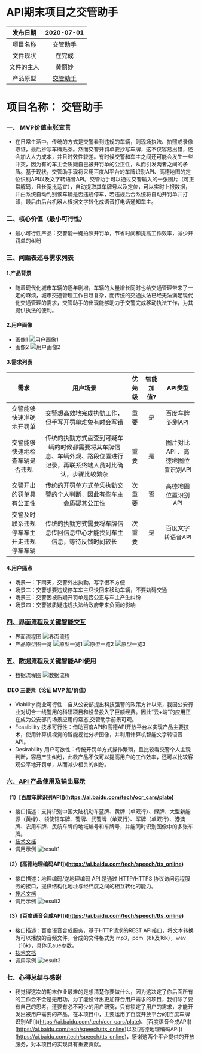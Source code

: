 # API期末项目之交管助手
发布日期|2020-07-01
:--:|:--:
项目名称|交管助手
文件现状|在完成
文件的主人|黄丽妙
产品原型|[交管助手](https://76t0e1.axshare.com) |



# 项目名称： 交管助手
### 一、 MVP价值主张宣言
- 在日常生活中，传统的方式是交警看到违规的车辆，则现场执法、拍照或录像取证，最后抄写车牌贴条。然而交警开罚单要抄写车牌，这不仅容易出错，还会加大人力成本，并且时效性较差。有时候交警和车主之间还可能会发生一些冲突，因为有的车主会质疑自己被开罚单的公正性，从而引发两者之间的矛盾。基于现状，交管助手现将采用百度AI平台的车牌识别API、高德地图的定位识别API以及文字转语音API。交管助手可以通过交警输入的一张图片（可正常解码，且长宽比适宜），自动提取其车牌号以及定位，可以实时上报数据，并由系统自动判别该车辆是否违规停车，若违规后台系统将自动开罚单并打印，最后由后台机器人根据文字转化成语音打电话通知车主。
### 二、核心价值（最小可行性）
- 最小可行性产品：交警能一键拍照开罚单，节省时间和提高工作效率，减少开罚单的纠纷
### 三、问题表述与需求列表
#### 1.产品背景
- 随着现代化城市车辆的逐年剧增，车辆的大量增长同时也给交通管理带来了一定的麻烦，城市交通管理工作日趋复杂，而传统的交通执法已经无法满足现代化交通管理的需求，交管助手的出现能够助力于交警完成移动执法工作，为其提供执法的便利。

#### 2.用户画像
- 画像1
![用户画像1](https://github.com/HuangLiMiao/API/blob/master/imges/yonghu/yonghu1.PNG?raw=true)
- 画像2
![用户画像2](https://github.com/HuangLiMiao/API/blob/master/imges/yonghu/yonghu2.PNG?raw=true)
#### 3.需求列表

需求|用户场景|优先级|智能加值?|API类型
:--:|:--:|:--:|:--:|:--:
交警能够快速准确地开罚单|交警想高效地完成执勤工作，但手写开罚单难免有时会写错|重要|是|百度车牌识别API
交警能够快速地检查车辆是否违规|传统的执勤方式盘查到可疑车辆的时候都需要将其车牌信息、车辆外观、路段位置进行记录，再联系终端人员对比确认，步骤比较繁杂|重要|是|图片对比API 、高德地图位置识别API
交警开出的罚单具有公正性|传统的开罚单方式单凭执勤交警的个人判断，因此有些车主会质疑其公正性|次重要|否|高德地图位置识别API
交警及时联系违规停车车主开走违规停车车辆|传统的执勤方式需要将车牌信息传回信息中心才能找到车主信息，等待反馈时间较长|次重要|是|百度文字转语音API


#### 4.用户痛点
- 场景一：下雨天，交警外出执勤，写字很不方便
- 场景二：交警想要违规停车车主尽快回来移动车辆，不要妨碍交通
- 场景三：交警因被质疑开罚单是否公正与车主产生纠纷
- 场景四：交警被质疑违规执法给政府带来负面的影响


### [四、界面流程及关键智能交互](https://76t0e1.axshare.com)
- 界面流程图
![界面流程](https://github.com/HuangLiMiao/API/blob/master/imges/other/jiemian.jpg?raw=true)
- 产品原型图一览
![原型一览1](https://github.com/HuangLiMiao/API/blob/master/imges/yuanxing/yuanxing1.png?raw=true)
![原型一览2](https://github.com/HuangLiMiao/API/blob/master/imges/yuanxing/yuanxing2.png?raw=true)
![原型一览3](https://github.com/HuangLiMiao/API/blob/master/imges/yuanxing/yuanxing3.png?raw=true)

### 五、数据流程及关键智能API使用
- 数据流程图
![数据流程](https://github.com/HuangLiMiao/API/blob/master/imges/other/data.jpg?raw=true)
#### IDEO 三要素（论证 MVP 加/价值）
- Viability 商业可行性：自从公安部提出科技强警的政策方针以来，我国公安行业对切合一线警用的科研项目和设备投入了巨额经费。因此“云+端”的应用正在成为公安部门场景应用的常态,交管助手前景可观。
- Feasibility 技术可行性：借助百度API和高德API开放平台以实现产品主要技术，使用计算机视觉的智能视觉分析图像，并利用计算机智能文字转语音API。
- Desirability 用户可欲性：传统开罚单方式操作繁琐，且比较看交警个人主观判断，容易产生纠纷，此款产品不仅可以提高用户的工作效率，还可以比较客观公平地开罚单，从而减少相关的纠纷。

### [六、API 产品使用及输出展示](https://github.com/HuangLiMiao/API/blob/master/daima/finalwork.ipynb)
#### （1）[百度车牌识别API])(https://ai.baidu.com/tech/ocr_cars/plate)
- 接口描述：支持识别中国大陆机动车蓝牌、黄牌（单双行）、绿牌、大型新能源（黄绿）、领使馆车牌、警牌、武警牌（单双行）、军牌（单双行）、港澳牌、农用车牌、民航车牌的地域编号和车牌号，并能同时识别图像中的多张车牌。
- [技术文档](https://ai.baidu.com/ai-doc/OCR/ck3h7y191)
- 调用示例
![result1](https://github.com/HuangLiMiao/API/blob/master/imges/result/result1.PNG?raw=true)

#### （2）[高德地理编码API])(https://ai.baidu.com/tech/speech/tts_online)
- 接口描述：地理编码/逆地理编码 API 是通过 HTTP/HTTPS 协议访问远程服务的接口，提供结构化地址与经纬度之间的相互转化的能力。
- [技术文档](https://www.cnblogs.com/XieDong/p/7724556.html)
- 调用示例
![result2](https://github.com/HuangLiMiao/API/blob/master/imges/result/result2.PNG?raw=true)

#### （3）[百度语音合成API])(https://ai.baidu.com/tech/speech/tts_online)
- 接口描述：百度语音合成服务，基于HTTP请求的REST API接口，将文本转换为可以播放的音频文件。合成的文件格式为 mp3，pcm（8k及16k），wav（16k），具体见aue参数。
- [技术文档](https://ai.baidu.com/ai-doc/SPEECH/Qk38y8lrl)
- 调用示例
![result3](https://github.com/HuangLiMiao/API/blob/master/imges/result/result3.PNG?raw=true)

### 七、心得总结与感谢
- 我觉得这次的期末作业最难的是想清楚你要做什么，因为这决定了你后面所有的工作会不会是无用功，为了能设计出更加符合用户需求的项目，我们除了要有自己的思考，还要有必不可少的用户研究，只有锁定了用户的需求，才能开发出被用户需要的产品。在本项目中，主要运用了百度开放平台的[百度车牌识别API])(https://ai.baidu.com/tech/ocr_cars/plate)、[百度语音合成API])(https://ai.baidu.com/tech/speech/tts_online)以及[高德地理编码API])(https://ai.baidu.com/tech/speech/tts_online)，感谢这两个平台提供的开放服务，对本项目的实现具有重要贡献。
